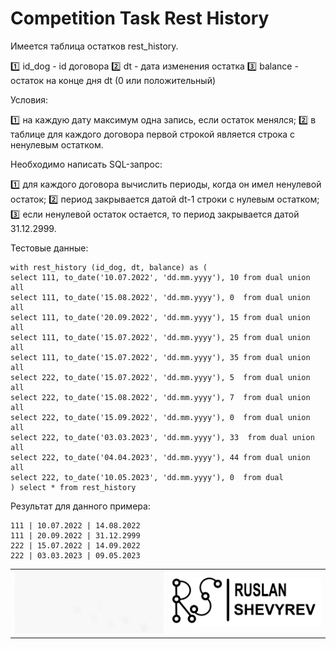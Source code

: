 # Competition Task Rest History

Имеется таблица остатков rest_history.

:one: id_dog  - id договора
:two: dt - дата изменения остатка 
:three: balance - остаток на конце дня dt (0 или положительный)

Условия:

:one: на каждую дату максимум одна запись, если остаток менялся;
:two: в таблице для каждого договора первой строкой является строка с ненулевым остатком.

Необходимо написать SQL-запрос:

:one: для каждого договора вычислить периоды, когда он имел ненулевой остаток;
:two: период закрывается датой dt-1 строки с нулевым остатком;
:three: eсли ненулевой остаток остается, то период закрывается датой 31.12.2999.

Тестовые данные:
```
with rest_history (id_dog, dt, balance) as (
select 111, to_date('10.07.2022', 'dd.mm.yyyy'), 10 from dual union all
select 111, to_date('15.08.2022', 'dd.mm.yyyy'), 0  from dual union all
select 111, to_date('20.09.2022', 'dd.mm.yyyy'), 15 from dual union all
select 111, to_date('15.07.2022', 'dd.mm.yyyy'), 25 from dual union all
select 111, to_date('15.07.2022', 'dd.mm.yyyy'), 35 from dual union all
select 222, to_date('15.07.2022', 'dd.mm.yyyy'), 5  from dual union all
select 222, to_date('15.08.2022', 'dd.mm.yyyy'), 7  from dual union all
select 222, to_date('15.09.2022', 'dd.mm.yyyy'), 0  from dual union all
select 222, to_date('03.03.2023', 'dd.mm.yyyy'), 33  from dual union all
select 222, to_date('04.04.2023', 'dd.mm.yyyy'), 44 from dual union all
select 222, to_date('10.05.2023', 'dd.mm.yyyy'), 0  from dual 
) select * from rest_history
```

Результат для данного примера:
```
111 | 10.07.2022 | 14.08.2022
111 | 20.09.2022 | 31.12.2999
222 | 15.07.2022 | 14.09.2022
222 | 03.03.2023 | 09.05.2023
```

<table>
	<tr>
		<td valign="center" width="49%"><img src="https://github.com/Ruslan-Shevyrev/Ruslan-Shevyrev/blob/main/logoRS/logo_mini.gif" title="logo"></td>
		<td valign="center" width="49%"><img src="https://github.com/Ruslan-Shevyrev/Ruslan-Shevyrev/blob/main/logoRS/logoRS_FULL.png" title="RuslanShevyrev"></td>
	</tr>
</table>